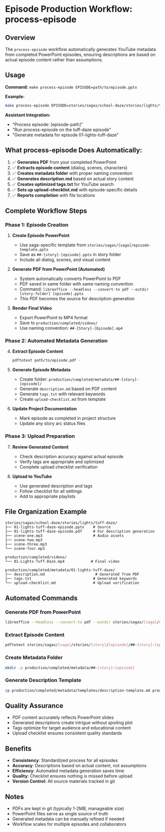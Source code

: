 # Episode Production Workflow: process-episode

## Overview
The `process-episode` workflow automatically generates YouTube metadata from completed PowerPoint episodes, ensuring descriptions are based on actual episode content rather than assumptions.

## Usage
**Command:** `make process-episode EPISODE=path/to/episode.pptx`

**Example:**
```bash
make process-episode EPISODE=stories/sagas/school-daze/stories/lights/tuff-daze/01-lights-tuff-daze-episode.pptx
```

**Assistant Integration:**
- "Process episode: [episode-path]"
- "Run process-episode on the tuff-daze episode" 
- "Generate metadata for episode 01-lights-tuff-daze"

## What process-episode Does Automatically:
1. ✅ **Generates PDF** from your completed PowerPoint
2. ✅ **Extracts episode content** (dialog, scenes, characters)
3. ✅ **Creates metadata folder** with proper naming convention
4. ✅ **Generates description.md** based on actual story content
5. ✅ **Creates optimized tags.txt** for YouTube search
6. ✅ **Sets up upload-checklist.md** with episode-specific details
7. ✅ **Reports completion** with file locations

## Complete Workflow Steps

### Phase 1: Episode Creation
1. **Create Episode PowerPoint**
   - Use saga-specific template from `stories/sagas/[saga]/episode-template.pptx`
   - Save as `##-[story]-[episode].pptx` in story folder
   - Include all dialog, scenes, and visual content

2. **Generate PDF from PowerPoint (Automated)**
   - System automatically converts PowerPoint to PDF
   - PDF saved in same folder with same naming convention
   - Command: `libreoffice --headless --convert-to pdf --outdir [story-folder] [episode].pptx`
   - This PDF becomes the source for description generation

3. **Render Final Video**
   - Export PowerPoint to MP4 format
   - Save to `production/completed/videos/`
   - Use naming convention: `##-[Story]-[Episode].mp4`

### Phase 2: Automated Metadata Generation
4. **Extract Episode Content**
   ```bash
   pdftotext path/to/episode.pdf -
   ```

5. **Generate Episode Metadata**
   - Create folder: `production/completed/metadata/##-[story]-[episode]/`
   - Generate `description.md` based on PDF content
   - Generate `tags.txt` with relevant keywords
   - Create `upload-checklist.md` from template

6. **Update Project Documentation**
   - Mark episode as completed in project structure
   - Update any story arc status files

### Phase 3: Upload Preparation
7. **Review Generated Content**
   - Check description accuracy against actual episode
   - Verify tags are appropriate and optimized
   - Complete upload checklist verification

8. **Upload to YouTube**
   - Use generated description and tags
   - Follow checklist for all settings
   - Add to appropriate playlists

## File Organization Example
```
stories/sagas/school-daze/stories/lights/tuff-daze/
├── 01-lights-tuff-daze-episode.pptx    # Source
├── 01-lights-tuff-daze-episode.pdf     # For description generation
├── scene-one.mp3                       # Audio assets
├── scene-two.mp3
├── scene-three.mp3
└── scene-four.mp3

production/completed/videos/
└── 01-Lights-Tuff-Daze.mp4            # Final video

production/completed/metadata/01-lights-tuff-daze/
├── description.md                       # Generated from PDF
├── tags.txt                            # Generated keywords
└── upload-checklist.md                 # Upload verification
```

## Automated Commands

### Generate PDF from PowerPoint
```bash
libreoffice --headless --convert-to pdf --outdir stories/sagas/[saga]/stories/[story]/[episode]/ stories/sagas/[saga]/stories/[story]/[episode]/##-[story]-[episode].pptx
```

### Extract Episode Content
```bash
pdftotext stories/sagas/[saga]/stories/[story]/[episode]/##-[story]-[episode].pdf -
```

### Create Metadata Folder
```bash
mkdir -p production/completed/metadata/##-[story]-[episode]
```

### Generate Description Template
```bash
cp production/completed/metadata/templates/description-template.md production/completed/metadata/##-[story]-[episode]/description.md
```

## Quality Assurance
- PDF content accurately reflects PowerPoint slides
- Generated descriptions create intrigue without spoiling plot
- Tags optimize for target audience and educational content
- Upload checklist ensures consistent quality standards

## Benefits
- **Consistency**: Standardized process for all episodes
- **Accuracy**: Descriptions based on actual content, not assumptions
- **Efficiency**: Automated metadata generation saves time
- **Quality**: Checklist ensures nothing is missed before upload
- **Version Control**: All source materials tracked in git

## Notes
- PDFs are kept in git (typically 1-2MB, manageable size)
- PowerPoint files serve as single source of truth
- Generated metadata can be manually refined if needed
- Workflow scales for multiple episodes and collaborators
